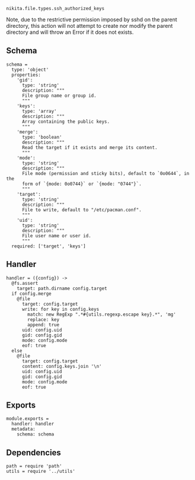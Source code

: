 
`nikita.file.types.ssh_authorized_keys`

Note, due to the restrictive permission imposed by sshd on the parent directory,
this action will not attempt to create nor modify the parent directory and will
throw an Error if it does not exists.

## Schema

    schema =
      type: 'object'
      properties:
        'gid':
          type: 'string'
          description: """
          File group name or group id.
          """
        'keys':
          type: 'array'
          description: """
          Array containing the public keys.
          """
        'merge':
          type: 'boolean'
          description: """
          Read the target if it exists and merge its content.
          """
        'mode':
          type: 'string'
          description: """
          File mode (permission and sticky bits), default to `0o0644`, in the
          form of `{mode: 0o0744}` or `{mode: "0744"}`.
          """
        'target':
          type: 'string'
          description: """
          File to write, default to "/etc/pacman.conf".
          """
        'uid':
          type: 'string'
          description: """
          File user name or user id.
          """
      required: ['target', 'keys']

## Handler

    handler = ({config}) ->
      @fs.assert
        target: path.dirname config.target
      if config.merge
        @file
          target: config.target
          write: for key in config.keys
            match: new RegExp ".*#{utils.regexp.escape key}.*", 'mg'
            replace: key
            append: true
          uid: config.uid
          gid: config.gid
          mode: config.mode
          eof: true
      else
        @file
          target: config.target
          content: config.keys.join '\n'
          uid: config.uid
          gid: config.gid
          mode: config.mode
          eof: true
      

## Exports

    module.exports =
      handler: handler
      metadata:
        schema: schema

## Dependencies

    path = require 'path'
    utils = require '../utils'
